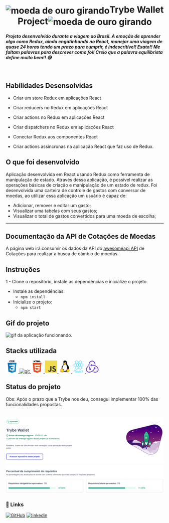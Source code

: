 
<h1 align="center"> <img src="https://acegif.com/wp-content/gifs/coin-flip-47.gif" alt="moeda de ouro girando"  width="40" align="center"/>Trybe Wallet Project<img src="https://acegif.com/wp-content/gifs/coin-flip-47.gif" alt="moeda de ouro girando"  width="40" align="center"/></h1>

##### Projeto desenvolvido durante a viagem ao Brasil. A emoção de aprender algo como Redux, ainda engatinhando no React, manejar uma viagem de quase 24 horas tendo um prazo para cumprir, é indescritível! Exato!! Me faltam palavras para descrever como foi! Creio que a palavra _equilibrista_ define muito bem!! :sweat_smile:
<br/>

## Habilidades Desensolvidas


- Criar um store Redux em aplicações React

- Criar reducers no Redux em aplicações React

- Criar actions no Redux em aplicações React

- Criar dispatchers no Redux em aplicações React

- Conectar Redux aos componentes React

- Criar actions assíncronas na aplicação React que faz uso de Redux.




## O que foi desenvolvido

 Aplicação desenvolvida em React usando Redux como ferramenta de manipulação de estado.
 Através dessa aplicação, é possível realizar as operações básicas de criação e manipulação de um estado de redux. 
 Foi desenvolvida uma carteira de controle de gastos com conversor de moedas, ao utilizar essa aplicação um usuário é capaz de:

- Adicionar, remover e editar um gasto;
- Visualizar uma tabelas com seus gastos;
- Visualizar o total de gastos convertidos para uma moeda de escolha;


---

## Documentação da API de Cotações de Moedas

A página web irá consumir os dados da API do <a href='https://economia.awesomeapi.com.br/json/all'>awesomeapi API<a/> de Cotações para realizar a busca de câmbio de moedas.
 

##  Instruções


1 - Clone o repositório, instale as dependências e inicialize o projeto

- Instale as dependências:
  - `npm install`
- Inicialize o projeto:
  - `npm start` 

## Gif do projeto
<img src="trybeWallet.gif" alt="gif da aplicação funcionando.">

## Stacks utilizada

<p align="left"> 
  
  <a href="https://www.w3schools.com/css/" target="_blank" rel="noreferrer">
   <img src="https://raw.githubusercontent.com/devicons/devicon/master/icons/css3/css3-original-wordmark.svg" alt="css3" width="40" height="40"/>
  </a>

  <a href="https://git-scm.com/" target="_blank" rel="noreferrer">
    <img src="https://www.vectorlogo.zone/logos/git-scm/git-scm-icon.svg" alt="git" width="40" height="40"/>
  </a> 

  <a href="https://www.w3.org/html/" target="_blank" rel="noreferrer"> 
   <img src="https://raw.githubusercontent.com/devicons/devicon/master/icons/html5/html5-original-wordmark.svg" alt="html5" width="40" height="40"/>
  </a>

  <a href="https://developer.mozilla.org/en-US/docs/Web/JavaScript" target="_blank" rel="noreferrer"> 
   <img src="https://raw.githubusercontent.com/devicons/devicon/master/icons/javascript/javascript-original.svg" alt="javascript" width="40" height="40"/>
  </a> 


  <a href="https://www.linux.org/" target="_blank" rel="noreferrer">
    <img src="https://raw.githubusercontent.com/devicons/devicon/master/icons/linux/linux-original.svg" alt="linux" width="40" height="40"/>
  </a>

   <a href="https://reactjs.org/" target="_blank" rel="noreferrer">
    <img src="https://raw.githubusercontent.com/devicons/devicon/master/icons/react/react-original-wordmark.svg" alt="react" width="40" height="40"/>
   </a> 

  <a href="https://redux.js.org" target="_blank" rel="noreferrer">
    <img src="https://raw.githubusercontent.com/devicons/devicon/master/icons/redux/redux-original.svg" alt="redux" width="40" height="40"/>
  </a>

 </p>
 
## Status do projeto
 
 <p>Obs: Após o prazo que a Trybe nos deu, consegui implementar 100% das funcionalidades propostas.</p> <br/>
 
 <img src="status-TrybeWallet.png" />
 
### 🔗 Links

[![GitHub](https://img.shields.io/badge/github-%23121011.svg?style=for-the-badge&logo=github&logoColor=white)](https://github.com/onyrius)
[![linkedin](https://img.shields.io/badge/linkedin-0A66C2?style=for-the-badge&logo=linkedin&logoColor=white)](https://www.linkedin.com/in/suelen-arruda/)

